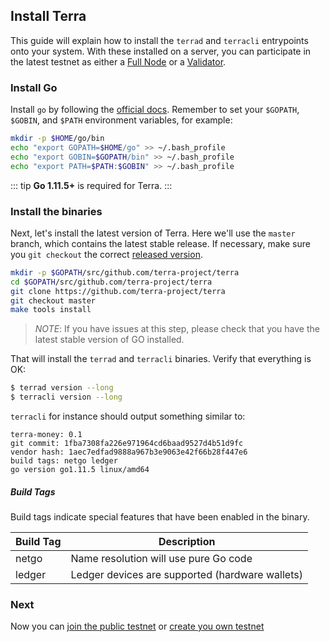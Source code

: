 ## Install Terra

This guide will explain how to install the `terrad` and `terracli` entrypoints onto your system. With these installed on a server, you can participate in the latest testnet as either a [Full Node](./join-network.md#run-a-full-node) or a [Validator](./setup-validator.md).

### Install Go

Install `go` by following the [official docs](https://golang.org/doc/install). Remember to set your `$GOPATH`, `$GOBIN`, and `$PATH` environment variables, for example:

```bash
mkdir -p $HOME/go/bin
echo "export GOPATH=$HOME/go" >> ~/.bash_profile
echo "export GOBIN=$GOPATH/bin" >> ~/.bash_profile
echo "export PATH=$PATH:$GOBIN" >> ~/.bash_profile
```

::: tip
**Go 1.11.5+** is required for Terra.
:::

### Install the binaries

Next, let's install the latest version of Terra. Here we'll use the `master` branch, which contains the latest stable release.
If necessary, make sure you `git checkout` the correct
[released version](https://github.com/terra-project/terra/releases).

```bash
mkdir -p $GOPATH/src/github.com/terra-project/terra
cd $GOPATH/src/github.com/terra-project/terra
git clone https://github.com/terra-project/terra
git checkout master
make tools install
```

> *NOTE*: If you have issues at this step, please check that you have the latest stable version of GO installed.

That will install the `terrad` and `terracli` binaries. Verify that everything is OK:

```bash
$ terrad version --long
$ terracli version --long
```

`terracli` for instance should output something similar to:

```
terra-money: 0.1
git commit: 1fba7308fa226e971964cd6baad9527d4b51d9fc
vendor hash: 1aec7edfad9888a967b3e9063e42f66b28f447e6
build tags: netgo ledger
go version go1.11.5 linux/amd64
```

##### Build Tags

Build tags indicate special features that have been enabled in the binary.

| Build Tag | Description                                     |
| --------- | ----------------------------------------------- |
| netgo     | Name resolution will use pure Go code           |
| ledger    | Ledger devices are supported (hardware wallets) |


### Next

Now you can [join the public testnet](./join-network.md) or [create you own  testnet](./deploy-testnet.md)
